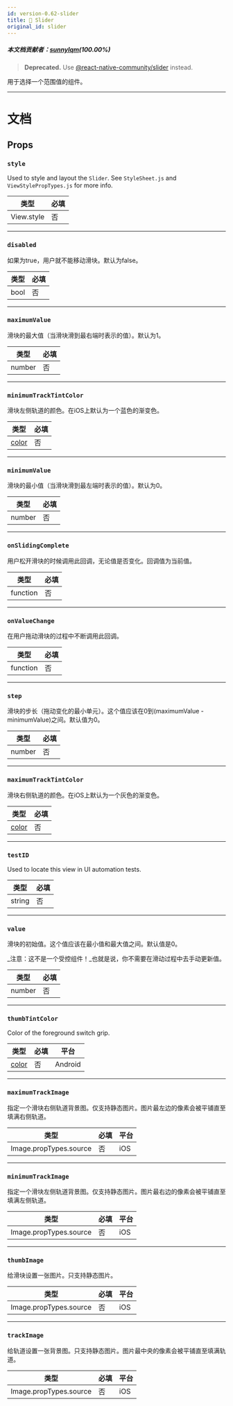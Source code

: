 ```yaml
---
id: version-0.62-slider
title: 🚧 Slider
original_id: slider
---
```


##### 本文档贡献者：[sunnylqm](https://github.com/search?q=sunnylqm%40qq.com+in%3Aemail&type=Users)(100.00%)

> **Deprecated.** Use [@react-native-community/slider](https://github.com/react-native-community/react-native-slider) instead.

用于选择一个范围值的组件。

---

# 文档

## Props

### `style`

Used to style and layout the `Slider`. See `StyleSheet.js` and `ViewStylePropTypes.js` for more info.

| 类型       | 必填 |
| ---------- | -------- |
| View.style | 否       |

---

### `disabled`

如果为true，用户就不能移动滑块。默认为false。

| 类型 | 必填 |
| ---- | -------- |
| bool | 否       |

---

### `maximumValue`

滑块的最大值（当滑块滑到最右端时表示的值）。默认为1。

| 类型   | 必填 |
| ------ | -------- |
| number | 否       |

---

### `minimumTrackTintColor`

滑块左侧轨道的颜色。在iOS上默认为一个蓝色的渐变色。

| 类型               | 必填 |
| ------------------ | -------- |
| [color](colors.md) | 否       |

---

### `minimumValue`

滑块的最小值（当滑块滑到最左端时表示的值）。默认为0。

| 类型   | 必填 |
| ------ | -------- |
| number | 否       |

---

### `onSlidingComplete`

用户松开滑块的时候调用此回调，无论值是否变化。回调值为当前值。

| 类型     | 必填 |
| -------- | -------- |
| function | 否       |

---

### `onValueChange`

在用户拖动滑块的过程中不断调用此回调。

| 类型     | 必填 |
| -------- | -------- |
| function | 否       |

---

### `step`

滑块的步长（拖动变化的最小单元）。这个值应该在0到(maximumValue - minimumValue)之间。默认值为0。

| 类型   | 必填 |
| ------ | -------- |
| number | 否       |

---

### `maximumTrackTintColor`

滑块右侧轨道的颜色。在iOS上默认为一个灰色的渐变色。

| 类型               | 必填 |
| ------------------ | -------- |
| [color](colors.md) | 否       |

---

### `testID`

Used to locate this view in UI automation tests.

| 类型   | 必填 |
| ------ | -------- |
| string | 否       |

---

### `value`

滑块的初始值。这个值应该在最小值和最大值之间。默认值是0。

_注意：这不是一个受控组件！_也就是说，你不需要在滑动过程中去手动更新值。

| 类型   | 必填 |
| ------ | -------- |
| number | 否       |

---

### `thumbTintColor`

Color of the foreground switch grip.

| 类型               | 必填 | 平台 |
| ------------------ | -------- | -------- |
| [color](colors.md) | 否       | Android  |

---

### `maximumTrackImage`

指定一个滑块右侧轨道背景图。仅支持静态图片。图片最左边的像素会被平铺直至填满右侧轨道。

| 类型                   | 必填 | 平台 |
| ---------------------- | -------- | -------- |
| Image.propTypes.source | 否       | iOS      |

---

### `minimumTrackImage`

指定一个滑块左侧轨道背景图。仅支持静态图片。图片最右边的像素会被平铺直至填满左侧轨道。

| 类型                   | 必填 | 平台 |
| ---------------------- | -------- | -------- |
| Image.propTypes.source | 否       | iOS      |

---

### `thumbImage`

给滑块设置一张图片。只支持静态图片。

| 类型                   | 必填 | 平台 |
| ---------------------- | -------- | -------- |
| Image.propTypes.source | 否       | iOS      |

---

### `trackImage`

给轨道设置一张背景图。只支持静态图片。图片最中央的像素会被平铺直至填满轨道。

| 类型                   | 必填 | 平台 |
| ---------------------- | -------- | -------- |
| Image.propTypes.source | 否       | iOS      |
